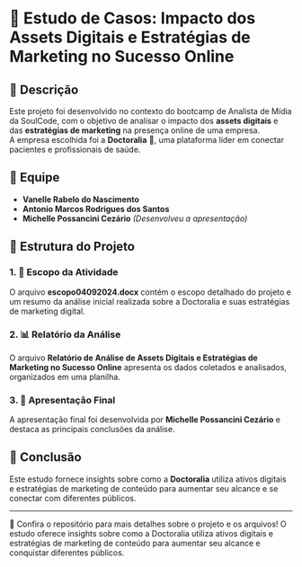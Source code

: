 # 🎯 Estudo de Casos: Impacto dos Assets Digitais e Estratégias de Marketing no Sucesso Online

## 📖 Descrição
Este projeto foi desenvolvido no contexto do bootcamp de Analista de Mídia da SoulCode, com o objetivo de analisar o impacto dos **assets digitais** e das **estratégias de marketing** na presença online de uma empresa.  
A empresa escolhida foi a **Doctoralia** 🏥, uma plataforma líder em conectar pacientes e profissionais de saúde.

## 👥 Equipe
- **Vanelle Rabelo do Nascimento**  
- **Antonio Marcos Rodrigues dos Santos**  
- **Michelle Possancini Cezário** *(Desenvolveu a apresentação)*

## 📂 Estrutura do Projeto

### 1. 📝 Escopo da Atividade
O arquivo **escopo04092024.docx** contém o escopo detalhado do projeto e um resumo da análise inicial realizada sobre a Doctoralia e suas estratégias de marketing digital.

### 2. 📊 Relatório da Análise
O arquivo **Relatório de Análise de Assets Digitais e Estratégias de Marketing no Sucesso Online** apresenta os dados coletados e analisados, organizados em uma planilha.

### 3. 🎥 Apresentação Final
A apresentação final foi desenvolvida por **Michelle Possancini Cezário** e destaca as principais conclusões da análise.

## 🚀 Conclusão
Este estudo fornece insights sobre como a **Doctoralia** utiliza ativos digitais e estratégias de marketing de conteúdo para aumentar seu alcance e se conectar com diferentes públicos.

---

📂 Confira o repositório para mais detalhes sobre o projeto e os arquivos!
O estudo oferece insights sobre como a Doctoralia utiliza ativos digitais e estratégias de marketing de conteúdo para aumentar seu alcance e conquistar diferentes públicos.
